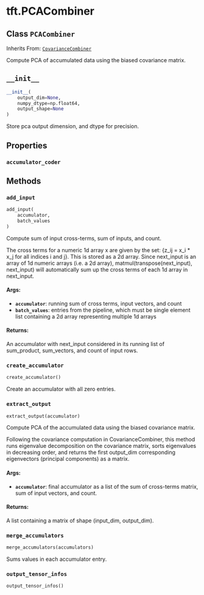 <div itemscope itemtype="http://developers.google.com/ReferenceObject">
<meta itemprop="name" content="tft.PCACombiner" />
<meta itemprop="path" content="Stable" />
<meta itemprop="property" content="accumulator_coder"/>
<meta itemprop="property" content="__init__"/>
<meta itemprop="property" content="add_input"/>
<meta itemprop="property" content="create_accumulator"/>
<meta itemprop="property" content="extract_output"/>
<meta itemprop="property" content="merge_accumulators"/>
<meta itemprop="property" content="output_tensor_infos"/>
</div>

# tft.PCACombiner

## Class `PCACombiner`

Inherits From: [`CovarianceCombiner`](../tft/CovarianceCombiner.md)

Compute PCA of accumulated data using the biased covariance matrix.

<h2 id="__init__"><code>__init__</code></h2>

``` python
__init__(
    output_dim=None,
    numpy_dtype=np.float64,
    output_shape=None
)
```

Store pca output dimension, and dtype for precision.



## Properties

<h3 id="accumulator_coder"><code>accumulator_coder</code></h3>





## Methods

<h3 id="add_input"><code>add_input</code></h3>

``` python
add_input(
    accumulator,
    batch_values
)
```

Compute sum of input cross-terms, sum of inputs, and count.

The cross terms for a numeric 1d array x are given by the set:
{z_ij = x_i * x_j for all indices i and j}. This is stored as a 2d array.
Since next_input is an array of 1d numeric arrays (i.e. a 2d array),
matmul(transpose(next_input), next_input) will automatically sum up
the cross terms of each 1d array in next_input.

#### Args:

* <b>`accumulator`</b>: running sum of cross terms, input vectors, and count
* <b>`batch_values`</b>: entries from the pipeline, which must be single element list
      containing a 2d array
  representing multiple 1d arrays


#### Returns:

An accumulator with next_input considered in its running list of
sum_product, sum_vectors, and count of input rows.

<h3 id="create_accumulator"><code>create_accumulator</code></h3>

``` python
create_accumulator()
```

Create an accumulator with all zero entries.

<h3 id="extract_output"><code>extract_output</code></h3>

``` python
extract_output(accumulator)
```

Compute PCA of the accumulated data using the biased covariance matrix.

Following the covariance computation in CovarianceCombiner, this method runs
eigenvalue decomposition on the covariance matrix, sorts eigenvalues in
decreasing order, and returns the first output_dim corresponding
eigenvectors (principal components) as a matrix.

#### Args:

* <b>`accumulator`</b>: final accumulator as a list of the sum of cross-terms matrix,
    sum of input vectors, and count.


#### Returns:

A list containing a matrix of shape (input_dim, output_dim).

<h3 id="merge_accumulators"><code>merge_accumulators</code></h3>

``` python
merge_accumulators(accumulators)
```

Sums values in each accumulator entry.

<h3 id="output_tensor_infos"><code>output_tensor_infos</code></h3>

``` python
output_tensor_infos()
```





